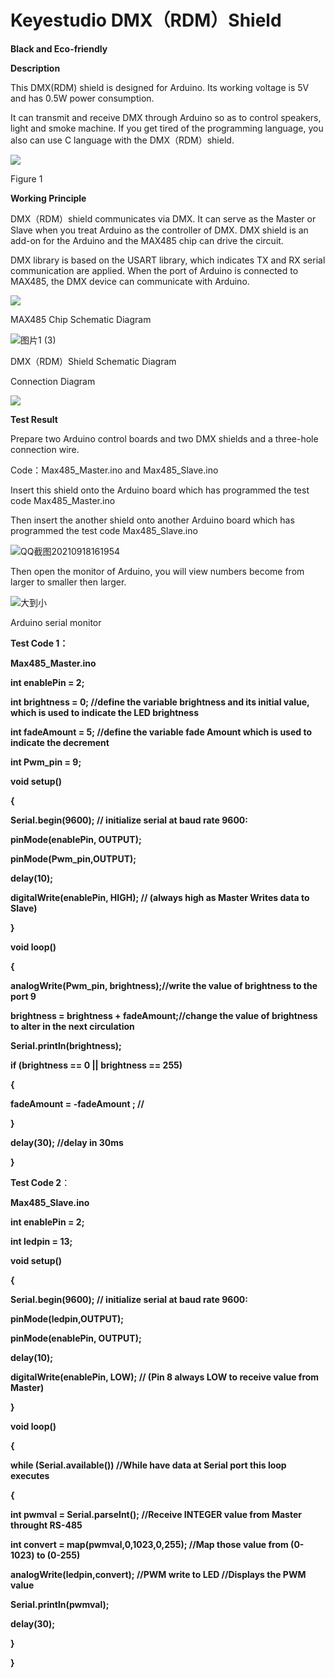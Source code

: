 #  **Keyestudio DMX（RDM）Shield**

**Black and Eco-friendly**

**Description**

This DMX(RDM) shield is designed for Arduino. Its working voltage is 5V and has
0.5W power consumption.

It can transmit and receive DMX through Arduino so as to control speakers, light
and smoke machine. If you get tired of the programming language, you also can
use C language with the DMX（RDM）shield.

![](media/ad4c5dc4e8760b070dfaac4fa198e621.jpeg)

Figure 1

**Working Principle**

DMX（RDM）shield communicates via DMX. It can serve as the Master or Slave when
you treat Arduino as the controller of DMX. DMX shield is an add-on for the
Arduino and the MAX485 chip can drive the circuit.

DMX library is based on the USART library, which indicates TX and RX serial
communication are applied. When the port of Arduino is connected to MAX485, the
DMX device can communicate with Arduino.

![](media/0602db7d05c6f0de8fb3a589cabd8f41.png)

MAX485 Chip Schematic Diagram

![图片1 (3)](media/7e67cd19519637abe7541822fec7febf.jpeg)

DMX（RDM）Shield Schematic Diagram

Connection Diagram

![](media/78743f42f040a6b697aa84ebf35e7177.jpeg)

**Test Result**

Prepare two Arduino control boards and two DMX shields and a three-hole
connection wire.

Code：Max485_Master.ino and Max485_Slave.ino

Insert this shield onto the Arduino board which has programmed the test code
Max485_Master.ino

Then insert the another shield onto another Arduino board which has programmed
the test code Max485_Slave.ino

![QQ截图20210918161954](media/ea6912f93c3c1ce6a469b99afd349216.png)

Then open the monitor of Arduino, you will view numbers become from larger to
smaller then larger.

![大到小](media/bfb6daa3caf7ad768414b72a1e3b4fc0.png)

Arduino serial monitor

**Test Code 1：**

**Max485_Master.ino**

**int enablePin = 2;**

**int brightness = 0; //define the variable brightness and its initial value,
which is used to indicate the LED brightness**

**int fadeAmount = 5; //define the variable fade Amount which is used to
indicate the decrement**

**int Pwm_pin = 9;**

**void setup()**

**{**

**Serial.begin(9600); // initialize serial at baud rate 9600:**

**pinMode(enablePin, OUTPUT);**

**pinMode(Pwm_pin,OUTPUT);**

**delay(10);**

**digitalWrite(enablePin, HIGH); // (always high as Master Writes data to
Slave)**

**}**

**void loop()**

**{**

**analogWrite(Pwm_pin, brightness);//write the value of brightness to the port
9**

**brightness = brightness + fadeAmount;//change the value of brightness to alter
in the next circulation**

**Serial.println(brightness);**

**if (brightness == 0 \|\| brightness == 255)**

**{**

**fadeAmount = -fadeAmount ; //**

**}**

**delay(30); //delay in 30ms**

**}**

**Test Code 2**：

**Max485_Slave.ino**

**int enablePin = 2;**

**int ledpin = 13;**

**void setup()**

**{**

**Serial.begin(9600); // initialize serial at baud rate 9600:**

**pinMode(ledpin,OUTPUT);**

**pinMode(enablePin, OUTPUT);**

**delay(10);**

**digitalWrite(enablePin, LOW); // (Pin 8 always LOW to receive value from
Master)**

**}**

**void loop()**

**{**

**while (Serial.available()) //While have data at Serial port this loop
executes**

**{**

**int pwmval = Serial.parseInt(); //Receive INTEGER value from Master throught
RS-485**

**int convert = map(pwmval,0,1023,0,255); //Map those value from (0-1023) to
(0-255)**

**analogWrite(ledpin,convert); //PWM write to LED //Displays the PWM value**

**Serial.println(pwmval);**

**delay(30);**

**}**

**}**

# 
